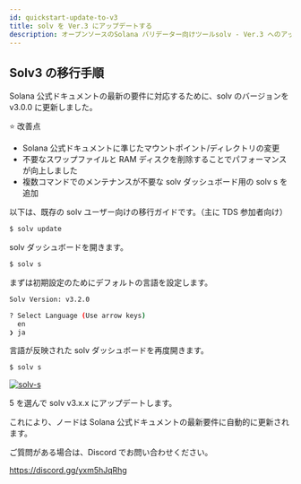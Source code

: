```yaml
---
id: quickstart-update-to-v3
title: solv を Ver.3 にアップデートする
description: オープンソースのSolana バリデーター向けツールsolv - Ver.3 へのアップデート方法
---
```


## Solv3 の移行手順

Solana 公式ドキュメントの最新の要件に対応するために、solv のバージョンを v3.0.0 に更新しました。

⭐️ 改善点

- Solana 公式ドキュメントに準じたマウントポイント/ディレクトリの変更
- 不要なスワップファイルと RAM ディスクを削除することでパフォーマンスが向上しました
- 複数コマンドでのメンテナンスが不要な solv ダッシュボード用の solv s を追加

以下は、既存の solv ユーザー向けの移行ガイドです。（主に TDS 参加者向け）

```bash
$ solv update
```

solv ダッシュボードを開きます。

```bash
$ solv s
```

まずは初期設定のためにデフォルトの言語を設定します。

```bash
Solv Version: v3.2.0

? Select Language (Use arrow keys)
  en
❯ ja
```

言語が反映された solv ダッシュボードを再度開きます。

```bash
$ solv s
```

[![solv-s](https://storage.googleapis.com/epics-bucket/Validator/solv-s.jpeg)](https://storage.googleapis.com/epics-bucket/Validator/solv-s.jpeg)

5 を選んで solv v3.x.x にアップデートします。

これにより、ノードは Solana 公式ドキュメントの最新要件に自動的に更新されます。

ご質問がある場合は、Discord でお問い合わせください。

https://discord.gg/yxm5hJqRhg
